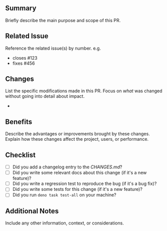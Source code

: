 ## Summary

Briefly describe the main purpose and scope of this PR.

## Related Issue

Reference the related issue(s) by number.
e.g.

- closes #123
- fixes #456

## Changes

List the specific modifications made in this PR.
Focus on *what* was changed without going into detail about impact.

-

## Benefits

Describe the advantages or improvements brought by these changes.
Explain how these changes affect the project, users, or performance.

## Checklist

- [ ] Did you add a changelog entry to the *CHANGES.md*?
- [ ] Did you write some relevant docs about this change (if it's a new feature)?
- [ ] Did you write a regression test to reproduce the bug (if it's a bug fix)?
- [ ] Did you write some tests for this change (if it's a new feature)?
- [ ] Did you run `deno task test-all` on your machine?

## Additional Notes

Include any other information, context, or considerations.
